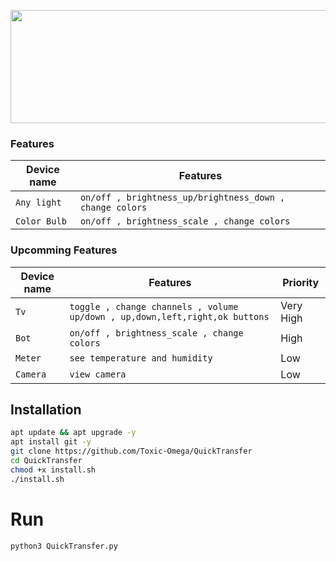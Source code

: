 <p align="center">
  <img width="999" height="181" src="https://github.com/Toxic-Omega/SwitchbotPcApp/blob/master/title.png">
</p>

### Features
| Device name             | Features                                                                |
|-------------------------|-------------------------------------------------------------------------|
|`Any light`              | `on/off , brightness_up/brightness_down , change colors`                |
|`Color Bulb`             | `on/off , brightness_scale , change colors`                             |
### Upcomming Features
| Device name             | Features                                                                      | Priority  |
|-------------------------|-------------------------------------------------------------------------------|-----------|
|`Tv`                     | `toggle , change channels , volume up/down , up,down,left,right,ok buttons`   | Very High |
|`Bot`                    | `on/off , brightness_scale , change colors`                                   | High      |
|`Meter`                  | `see temperature and humidity`                                                | Low       |
|`Camera`                 | `view camera`                                                                 | Low       |
## Installation
```sh
apt update && apt upgrade -y
apt install git -y
git clone https://github.com/Toxic-Omega/QuickTransfer
cd QuickTransfer
chmod +x install.sh
./install.sh
```
# Run
```sh
python3 QuickTransfer.py
```
